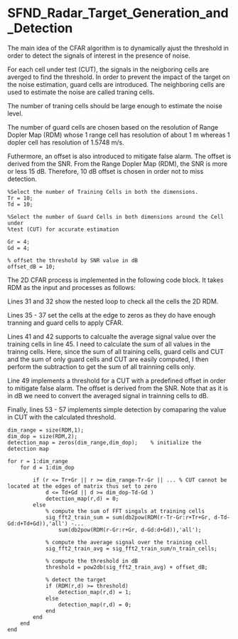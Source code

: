 # SFND_Radar_Target_Generation_and_Detection

The main idea of the CFAR algorithm is to dynamically ajust the threshold in order to detect the signals of interest in the presence of noise. 

For each cell under test (CUT), the signals in the neigboring cells are averged to find the threshold. In order to prevent the impact of the target on the noise estimation, guard cells are introduced. The neighboring cells are used to estimate the noise are called traning cells.

The number of traning cells should be large enough to estimate the noise level.

The number of guard cells are chosen based on the resolution of Range Dopler Map (RDM) whose 1 range cell has resolution of about 1 m whereas 1 dopler cell has resolution of 1.5748 m/s. 

Futhermore, an offset is also introduced to mitigate false alarm. The offset is derived from the SNR. From the Range Dopler Map (RDM), the SNR is more or less 15 dB. Therefore, 10 dB offset is chosen in order not to miss detection.

```
%Select the number of Training Cells in both the dimensions. 
Tr = 10;
Td = 10;

%Select the number of Guard Cells in both dimensions around the Cell under 
%test (CUT) for accurate estimation

Gr = 4;
Gd = 4;

% offset the threshold by SNR value in dB
offset_dB = 10;
```

The 2D CFAR process is implemented in the following code block.
It takes RDM as the input and processes as follows:

Lines 31 and 32 show the nested loop to check all the cells the 2D RDM.

Lines 35 - 37 set the cells at the edge to zeros as they do have enough tranning and guard cells to apply CFAR.

Lines 41 and 42 supports to calcualte the average signal value over the training cells in line 45. I need to calculate the sum of all values in the trainng cells. Here, since the sum of all training cells, guard cells and CUT and the sum of only guard cells and CUT are easily computed, I then perform the subtraction to get the sum of all trainning cells only. 

Line 49 implements a threshold for a CUT with a predefined offset in order to mitigate false alarm. The offset is derived from the SNR. Note that as it is in dB we need to convert the averaged signal in trainning cells to dB.

Finally, lines 53 - 57 implements simple detection by comaparing the value in CUT with the calculated threshold.

```
dim_range = size(RDM,1);
dim_dop = size(RDM,2);
detection_map = zeros(dim_range,dim_dop);    % initialize the detection map

for r = 1:dim_range
    for d = 1:dim_dop
        
        if (r <= Tr+Gr || r >= dim_range-Tr-Gr || ... % CUT cannot be located at the edges of matrix thus set to zero
            d <= Td+Gd || d >= dim_dop-Td-Gd )
            detection_map(r,d) = 0;
        else
            % compute the sum of FFT singals at training cells 
            sig_fft2_train_sum = sum(db2pow(RDM(r-Tr-Gr:r+Tr+Gr, d-Td-Gd:d+Td+Gd)),'all') -...
                sum(db2pow(RDM(r-Gr:r+Gr, d-Gd:d+Gd)),'all');
            
            % compute the average signal over the training cell
            sig_fft2_train_avg = sig_fft2_train_sum/n_train_cells;
            
            % compute the threshold in dB
            threshold = pow2db(sig_fft2_train_avg) + offset_dB;
            
            % detect the target
            if (RDM(r,d) >= threshold)
                detection_map(r,d) = 1;
            else
                detection_map(r,d) = 0;
            end
        end
    end   
end
```

